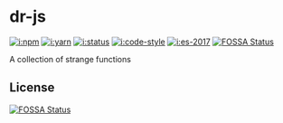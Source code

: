 # dr-js

[![i:npm]][l:npm]
[![i:yarn]][l:yarn]
[![i:status]][l:status]
[![i:code-style]][l:code-style]
[![i:es-2017]][l:es-2017]
[![FOSSA Status](https://app.fossa.io/api/projects/git%2Bgithub.com%2Fdr-js%2Fdr-js.svg?type=shield)](https://app.fossa.io/projects/git%2Bgithub.com%2Fdr-js%2Fdr-js?ref=badge_shield)

A collection of strange functions

[i:npm]: https://img.shields.io/npm/v/dr-js.svg
[l:npm]: https://www.npmjs.com/package/dr-js
[i:yarn]: https://img.shields.io/badge/yarn-dr--js-blue.svg
[l:yarn]: https://yarn.pm/dr-js
[i:status]: https://img.shields.io/travis/dr-js/dr-js/master.svg
[l:status]: https://travis-ci.org/dr-js/dr-js
[i:code-style]: https://img.shields.io/badge/code_style-standard-brightgreen.svg
[l:code-style]: https://standardjs.com
[i:es-2017]: https://img.shields.io/badge/mostly-ES2017-blue.svg
[l:es-2017]: http://node.green


## License
[![FOSSA Status](https://app.fossa.io/api/projects/git%2Bgithub.com%2Fdr-js%2Fdr-js.svg?type=large)](https://app.fossa.io/projects/git%2Bgithub.com%2Fdr-js%2Fdr-js?ref=badge_large)